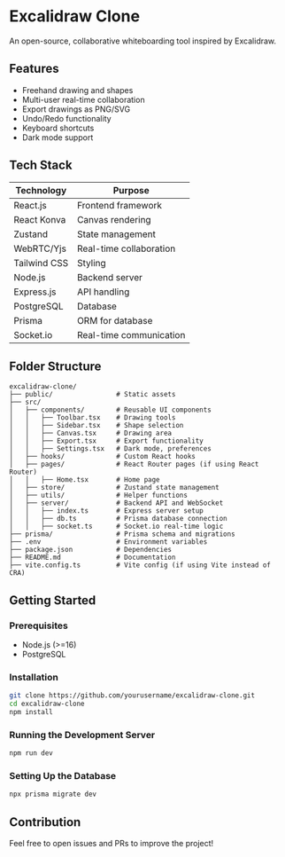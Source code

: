 # Excalidraw Clone

An open-source, collaborative whiteboarding tool inspired by Excalidraw.

## Features

- Freehand drawing and shapes
- Multi-user real-time collaboration
- Export drawings as PNG/SVG
- Undo/Redo functionality
- Keyboard shortcuts
- Dark mode support

## Tech Stack

| Technology   | Purpose                 |
| ------------ | ----------------------- |
| React.js     | Frontend framework      |
| React Konva  | Canvas rendering        |
| Zustand      | State management        |
| WebRTC/Yjs   | Real-time collaboration |
| Tailwind CSS | Styling                 |
| Node.js      | Backend server          |
| Express.js   | API handling            |
| PostgreSQL   | Database                |
| Prisma       | ORM for database        |
| Socket.io    | Real-time communication |

## Folder Structure

```
excalidraw-clone/
├── public/                # Static assets
├── src/
│   ├── components/        # Reusable UI components
│   │   ├── Toolbar.tsx    # Drawing tools
│   │   ├── Sidebar.tsx    # Shape selection
│   │   ├── Canvas.tsx     # Drawing area
│   │   ├── Export.tsx     # Export functionality
│   │   ├── Settings.tsx   # Dark mode, preferences
│   ├── hooks/             # Custom React hooks
│   ├── pages/             # React Router pages (if using React Router)
│   │   ├── Home.tsx       # Home page
│   ├── store/             # Zustand state management
│   ├── utils/             # Helper functions
│   ├── server/            # Backend API and WebSocket
│   │   ├── index.ts       # Express server setup
│   │   ├── db.ts          # Prisma database connection
│   │   ├── socket.ts      # Socket.io real-time logic
├── prisma/                # Prisma schema and migrations
├── .env                   # Environment variables
├── package.json           # Dependencies
├── README.md              # Documentation
├── vite.config.ts         # Vite config (if using Vite instead of CRA)
```

## Getting Started

### Prerequisites

- Node.js (>=16)
- PostgreSQL

### Installation

```sh
git clone https://github.com/yourusername/excalidraw-clone.git
cd excalidraw-clone
npm install
```

### Running the Development Server

```sh
npm run dev
```

### Setting Up the Database

```sh
npx prisma migrate dev
```

## Contribution

Feel free to open issues and PRs to improve the project!
